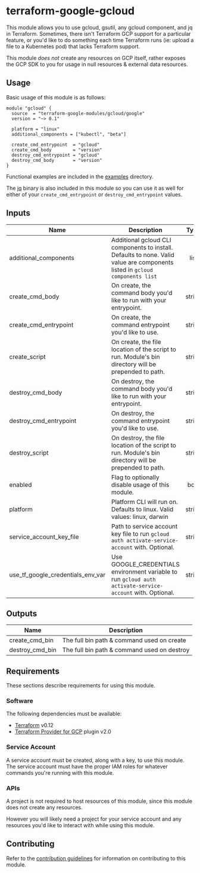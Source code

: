 # terraform-google-gcloud

This module allows you to use gcloud, gsutil, any gcloud component, and jq in Terraform. Sometimes, there isn't Terraform GCP support for a particular feature, or you'd like to do something each time Terraform runs (ie: upload a file to a Kubernetes pod) that lacks Terraform support.

This module *does not* create any resources on GCP itself, rather exposes the GCP SDK to you for usage in null resources & external data resources.

## Usage

Basic usage of this module is as follows:

```hcl
module "gcloud" {
  source  = "terraform-google-modules/gcloud/google"
  version = "~> 0.1"

  platform = "linux"
  additional_components = ["kubectl", "beta"]

  create_cmd_entrypoint  = "gcloud"
  create_cmd_body        = "version"
  destroy_cmd_entrypoint = "gcloud"
  destroy_cmd_body       = "version"
}
```

Functional examples are included in the
[examples](./examples/) directory.

The [jq](https://stedolan.github.io/jq/) binary is also included in this module so you can use it as well for either of your `create_cmd_entrypoint` or `destroy_cmd_entrypoint` values.

<!-- BEGINNING OF PRE-COMMIT-TERRAFORM DOCS HOOK -->
## Inputs

| Name | Description | Type | Default | Required |
|------|-------------|:----:|:-----:|:-----:|
| additional\_components | Additional gcloud CLI components to install. Defaults to none. Valid value are components listed in `gcloud components list` | list | `<list>` | no |
| create\_cmd\_body | On create, the command body you'd like to run with your entrypoint. | string | `"info"` | no |
| create\_cmd\_entrypoint | On create, the command entrypoint you'd like to use. | string | `"gcloud"` | no |
| create\_script | On create, the file location of the script to run. Module's bin directory will be prepended to path. | string | `"null"` | no |
| destroy\_cmd\_body | On destroy, the command body you'd like to run with your entrypoint. | string | `"info"` | no |
| destroy\_cmd\_entrypoint | On destroy, the command entrypoint you'd like to use. | string | `"gcloud"` | no |
| destroy\_script | On destroy, the file location of the script to run. Module's bin directory will be prepended to path. | string | `"null"` | no |
| enabled | Flag to optionally disable usage of this module. | bool | `"true"` | no |
| platform | Platform CLI will run on. Defaults to linux. Valid values: linux, darwin | string | `"linux"` | no |
| service\_account\_key\_file | Path to service account key file to run `gcloud auth activate-service-account` with. Optional. | string | `""` | no |
| use\_tf\_google\_credentials\_env\_var | Use GOOGLE_CREDENTIALS environment variable to run `gcloud auth activate-service-account` with. Optional. | string | `"false"` | no |

## Outputs

| Name | Description |
|------|-------------|
| create\_cmd\_bin | The full bin path & command used on create |
| destroy\_cmd\_bin | The full bin path & command used on destroy |

<!-- END OF PRE-COMMIT-TERRAFORM DOCS HOOK -->

## Requirements

These sections describe requirements for using this module.

### Software

The following dependencies must be available:

- [Terraform][terraform] v0.12
- [Terraform Provider for GCP][terraform-provider-gcp] plugin v2.0

### Service Account

A service account must be created, along with a key, to use this module.
The service account must have the proper IAM roles for whatever
commands you're running with this module.

### APIs

A project is not required to host resources of this module, since
this module does not create any resources.

However you will likely need a project for your service account
and any resources you'd like to interact with while using this module.

## Contributing

Refer to the [contribution guidelines](./CONTRIBUTING.md) for
information on contributing to this module.

[iam-module]: https://registry.terraform.io/modules/terraform-google-modules/iam/google
[project-factory-module]: https://registry.terraform.io/modules/terraform-google-modules/project-factory/google
[terraform-provider-gcp]: https://www.terraform.io/docs/providers/google/index.html
[terraform]: https://www.terraform.io/downloads.html

